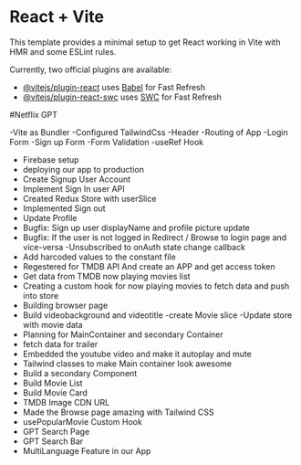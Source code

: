 # React + Vite

This template provides a minimal setup to get React working in Vite with HMR and some ESLint rules.

Currently, two official plugins are available:

- [@vitejs/plugin-react](https://github.com/vitejs/vite-plugin-react/blob/main/packages/plugin-react/README.md) uses [Babel](https://babeljs.io/) for Fast Refresh
- [@vitejs/plugin-react-swc](https://github.com/vitejs/vite-plugin-react-swc) uses [SWC](https://swc.rs/) for Fast Refresh

#Netflix GPT

-Vite as Bundler
-Configured TailwindCss
-Header
-Routing of App
-Login Form
-Sign up Form
-Form Validation
-useRef Hook

- Firebase setup
- deploying our app to production
- Create Signup User Account
- Implement Sign In user API
- Created Redux Store with userSlice
- Implemented Sign out
- Update Profile
- Bugfix: Sign up user displayName and profile picture update
- Bugfix: If the user is not logged in Redirect / Browse to login page and vice-versa
  -Unsubscribed to onAuth state change callback
- Add harcoded values to the constant file
- Regestered for TMDB API And create an APP and get access token
- Get data from TMDB now playing movies list
- Creating a custom hook for now playing movies to fetch data and push into store
- Building browser page
- Build videobackground and videotitle
  -create Movie slice
  -Update store with movie data
- Planning for MainContainer and secondary Container
- fetch data for trailer
- Embedded the youtube video and make it autoplay and mute
- Tailwind classes to make Main container look awesome
- Build a secondary Component
- Build Movie List
- Build Movie Card
- TMDB Image CDN URL
- Made the Browse page amazing with Tailwind CSS
- usePopularMovie Custom Hook
- GPT Search Page
- GPT Search Bar
- MultiLanguage Feature in our App
